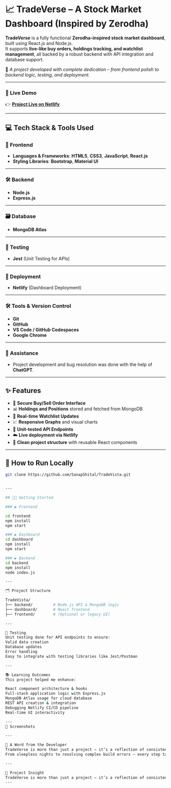 # 📈 TradeVerse – A Stock Market Dashboard (Inspired by Zerodha)

**TradeVerse** is a fully functional **Zerodha-inspired stock market dashboard**, built using React.js and Node.js.  
It supports **live-like buy orders, holdings tracking, and watchlist management**, all backed by a robust backend with API integration and database support.

🧠 _A project developed with complete dedication – from frontend polish to backend logic, testing, and deployment._

---

### 🚀 Live Demo  
👉 **[Project Live on Netlify](https://symphonious-manatee-76c4db.netlify.app/)**

---

## 💻 Tech Stack & Tools Used

### 🎨 Frontend
- **Languages & Frameworks**: **HTML5**, **CSS3**, **JavaScript**, **React.js**
- **Styling Libraries**: **Bootstrap**, **Material UI**

---

### 🛠️ Backend
- **Node.js**
- **Express.js**

---

### 🗃️ Database
- **MongoDB Atlas**

---

### 🧪 Testing
- **Jest** (Unit Testing for APIs)

---

### 🚀 Deployment
- **Netlify** (Dashboard Deployment)

---

### 🛠️ Tools & Version Control
- **Git**
- **GitHub**
- **VS Code / GitHub Codespaces**
- **Google Chrome**

---

### 🤖 Assistance
- Project development and bug resolution was done with the help of **ChatGPT**.



---

## ✨ Features

- 🔐 **Secure Buy/Sell Order Interface** 
- 📊 **Holdings and Positions** stored and fetched from MongoDB  
- 🔁 **Real-time Watchlist Updates**  
- 📈 **Responsive Graphs** and visual charts  
- 🧪 **Unit-tested API Endpoints**  
- ☁️ **Live deployment via Netlify**  
- 📁 **Clean project structure** with reusable React components

---

## 🧰 How to Run Locally

```bash
git clone https://github.com/SanapShital/TradeVista.git


---

## 🧑‍💻 Getting Started

### ▶️ Frontend

cd frontend
npm install
npm start

### ▶️ Dashboard
cd dashboard
npm install
npm start

### ▶️ Backend
cd backend
npm install
node index.js

---

🗂️ Project Structure

TradeVista/
├── backend/         # Node.js API & MongoDB logic
├── dashboard/       # React frontend
├── frontend/        # (Optional or legacy UI)

---

🧪 Testing
Unit testing done for API endpoints to ensure:
Valid data creation
Database updates
Error handling
Easy to integrate with testing libraries like Jest/Postman

---

📚 Learning Outcomes
This project helped me enhance:

React component architecture & hooks
Full-stack application logic with Express.js
MongoDB Atlas usage for cloud database
REST API creation & integration
Debugging Netlify CI/CD pipeline
Real-time UI interactivity

---
📸 Screenshots

---

💬 A Word from the Developer
TradeVerse is more than just a project — it’s a reflection of consistent effort, full-stack problem solving, and my passion for user-friendly interfaces.
From sleepless nights to resolving complex build errors — every step taught me something new.

---

📖 Project Insight
TradeVerse is more than just a project — it’s a reflection of consistent effort, full-stack problem solving, and my passion for user-friendly interfaces. From sleepless nights to resolving complex build errors — every step taught me something new.
---
